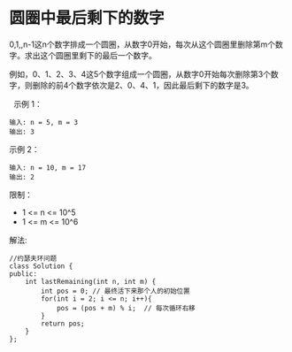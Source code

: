 #  圆圈中最后剩下的数字
0,1,,n-1这n个数字排成一个圆圈，从数字0开始，每次从这个圆圈里删除第m个数字。求出这个圆圈里剩下的最后一个数字。

例如，0、1、2、3、4这5个数字组成一个圆圈，从数字0开始每次删除第3个数字，则删除的前4个数字依次是2、0、4、1，因此最后剩下的数字是3。

 
示例 1：
```
输入: n = 5, m = 3
输出: 3
```
示例 2：
```
输入: n = 10, m = 17
输出: 2
```

限制：

* 1 <= n <= 10^5
* 1 <= m <= 10^6

解法:
```
//约瑟夫环问题
class Solution {
public:
    int lastRemaining(int n, int m) {
        int pos = 0; // 最终活下来那个人的初始位置
        for(int i = 2; i <= n; i++){
            pos = (pos + m) % i;  // 每次循环右移
        }
        return pos;
    }
};
```

